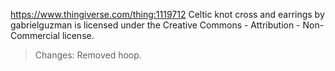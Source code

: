 https://www.thingiverse.com/thing:1119712
Celtic knot cross and earrings by gabrielguzman is licensed under the Creative Commons - Attribution - Non-Commercial license. 

>Changes:
Removed hoop.
